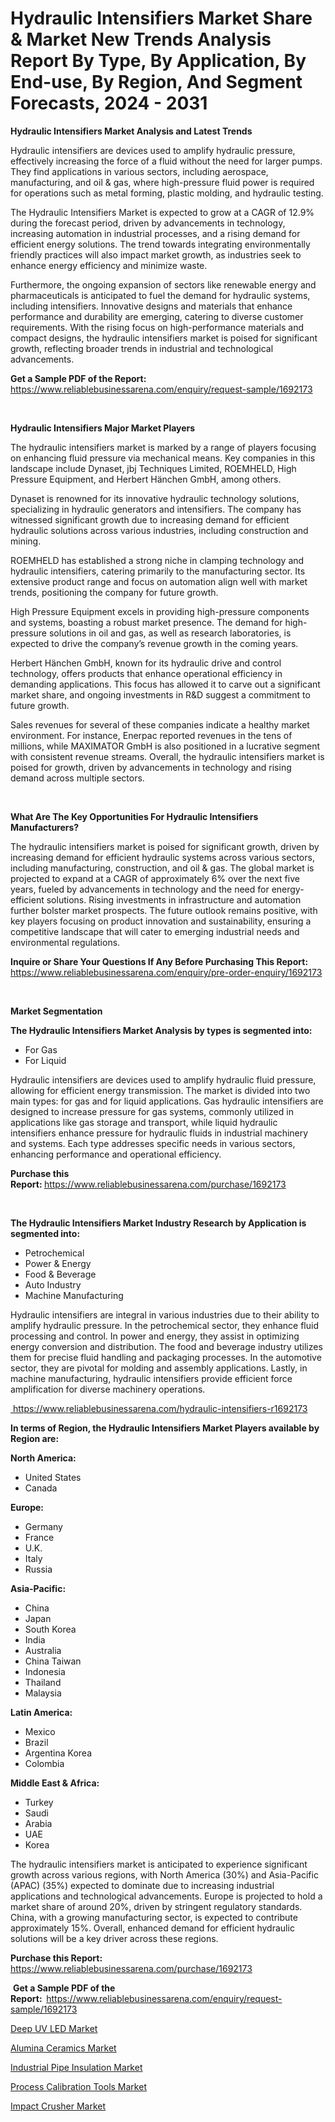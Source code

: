 <p><h1>Hydraulic Intensifiers Market Share & Market New Trends Analysis Report By Type, By Application, By End-use, By Region, And Segment Forecasts, 2024 - 2031</h1></p><p><strong>Hydraulic Intensifiers Market Analysis and Latest Trends</strong></p>
<p><p>Hydraulic intensifiers are devices used to amplify hydraulic pressure, effectively increasing the force of a fluid without the need for larger pumps. They find applications in various sectors, including aerospace, manufacturing, and oil & gas, where high-pressure fluid power is required for operations such as metal forming, plastic molding, and hydraulic testing. </p><p>The Hydraulic Intensifiers Market is expected to grow at a CAGR of 12.9% during the forecast period, driven by advancements in technology, increasing automation in industrial processes, and a rising demand for efficient energy solutions. The trend towards integrating environmentally friendly practices will also impact market growth, as industries seek to enhance energy efficiency and minimize waste. </p><p>Furthermore, the ongoing expansion of sectors like renewable energy and pharmaceuticals is anticipated to fuel the demand for hydraulic systems, including intensifiers. Innovative designs and materials that enhance performance and durability are emerging, catering to diverse customer requirements. With the rising focus on high-performance materials and compact designs, the hydraulic intensifiers market is poised for significant growth, reflecting broader trends in industrial and technological advancements.</p></p>
<p><strong>Get a Sample PDF of the Report:&nbsp;</strong> <a href="https://www.reliablebusinessarena.com/enquiry/request-sample/1692173?utm_campaign=1557&utm_medium=2&utm_source=Github&utm_content=ia&utm_term=19102024&utm_id=hydraulic-intensifiers">https://www.reliablebusinessarena.com/enquiry/request-sample/1692173</a></p>
<p>&nbsp;</p>
<p><strong>Hydraulic Intensifiers Major Market Players</strong></p>
<p><p>The hydraulic intensifiers market is marked by a range of players focusing on enhancing fluid pressure via mechanical means. Key companies in this landscape include Dynaset, jbj Techniques Limited, ROEMHELD, High Pressure Equipment, and Herbert Hänchen GmbH, among others. </p><p>Dynaset is renowned for its innovative hydraulic technology solutions, specializing in hydraulic generators and intensifiers. The company has witnessed significant growth due to increasing demand for efficient hydraulic solutions across various industries, including construction and mining. </p><p>ROEMHELD has established a strong niche in clamping technology and hydraulic intensifiers, catering primarily to the manufacturing sector. Its extensive product range and focus on automation align well with market trends, positioning the company for future growth. </p><p>High Pressure Equipment excels in providing high-pressure components and systems, boasting a robust market presence. The demand for high-pressure solutions in oil and gas, as well as research laboratories, is expected to drive the company’s revenue growth in the coming years.</p><p>Herbert Hänchen GmbH, known for its hydraulic drive and control technology, offers products that enhance operational efficiency in demanding applications. This focus has allowed it to carve out a significant market share, and ongoing investments in R&D suggest a commitment to future growth.</p><p>Sales revenues for several of these companies indicate a healthy market environment. For instance, Enerpac reported revenues in the tens of millions, while MAXIMATOR GmbH is also positioned in a lucrative segment with consistent revenue streams. Overall, the hydraulic intensifiers market is poised for growth, driven by advancements in technology and rising demand across multiple sectors.</p></p>
<p>&nbsp;</p>
<p><strong>What Are The Key Opportunities For Hydraulic Intensifiers Manufacturers?</strong></p>
<p><p>The hydraulic intensifiers market is poised for significant growth, driven by increasing demand for efficient hydraulic systems across various sectors, including manufacturing, construction, and oil & gas. The global market is projected to expand at a CAGR of approximately 6% over the next five years, fueled by advancements in technology and the need for energy-efficient solutions. Rising investments in infrastructure and automation further bolster market prospects. The future outlook remains positive, with key players focusing on product innovation and sustainability, ensuring a competitive landscape that will cater to emerging industrial needs and environmental regulations.</p></p>
<p><strong>Inquire or Share Your Questions If Any Before Purchasing This Report:</strong> <a href="https://www.reliablebusinessarena.com/enquiry/pre-order-enquiry/1692173?utm_campaign=1557&utm_medium=2&utm_source=Github&utm_content=ia&utm_term=19102024&utm_id=hydraulic-intensifiers">https://www.reliablebusinessarena.com/enquiry/pre-order-enquiry/1692173</a></p>
<p>&nbsp;</p>
<p><strong>Market Segmentation</strong></p>
<p><strong>The Hydraulic Intensifiers Market Analysis by types is segmented into:</strong></p>
<p><ul><li>For Gas</li><li>For Liquid</li></ul></p>
<p><p>Hydraulic intensifiers are devices used to amplify hydraulic fluid pressure, allowing for efficient energy transmission. The market is divided into two main types: for gas and for liquid applications. Gas hydraulic intensifiers are designed to increase pressure for gas systems, commonly utilized in applications like gas storage and transport, while liquid hydraulic intensifiers enhance pressure for hydraulic fluids in industrial machinery and systems. Each type addresses specific needs in various sectors, enhancing performance and operational efficiency.</p></p>
<p><strong>Purchase this Report:&nbsp;</strong><a href="https://www.reliablebusinessarena.com/purchase/1692173?utm_campaign=1557&utm_medium=2&utm_source=Github&utm_content=ia&utm_term=19102024&utm_id=hydraulic-intensifiers">https://www.reliablebusinessarena.com/purchase/1692173</a></p>
<p>&nbsp;</p>
<p><strong>The Hydraulic Intensifiers Market Industry Research by Application is segmented into:</strong></p>
<p><ul><li>Petrochemical</li><li>Power & Energy</li><li>Food & Beverage</li><li>Auto Industry</li><li>Machine Manufacturing</li></ul></p>
<p><p>Hydraulic intensifiers are integral in various industries due to their ability to amplify hydraulic pressure. In the petrochemical sector, they enhance fluid processing and control. In power and energy, they assist in optimizing energy conversion and distribution. The food and beverage industry utilizes them for precise fluid handling and packaging processes. In the automotive sector, they are pivotal for molding and assembly applications. Lastly, in machine manufacturing, hydraulic intensifiers provide efficient force amplification for diverse machinery operations.</p></p>
<p><a href="https://www.reliablebusinessarena.com/hydraulic-intensifiers-r1692173?utm_campaign=1557&utm_medium=2&utm_source=Github&utm_content=ia&utm_term=19102024&utm_id=hydraulic-intensifiers">&nbsp;https://www.reliablebusinessarena.com/hydraulic-intensifiers-r1692173</a></p>
<p><strong>In terms of Region, the Hydraulic Intensifiers Market Players available by Region are:</strong></p>
<p>
    <p> <strong> North America: </strong>
        <ul>
            <li>United States</li>
            <li>Canada</li>
        </ul>
        </p> 
    <p> <strong> Europe: </strong>
        <ul>
            <li>Germany</li>
            <li>France</li>
            <li>U.K.</li>
            <li>Italy</li>
            <li>Russia</li>
        </ul>
        </p> 
    <p> <strong> Asia-Pacific: </strong>
        <ul>
            <li>China</li>
            <li>Japan</li>
            <li>South Korea</li>
            <li>India</li>
            <li>Australia</li>
            <li>China Taiwan</li>
            <li>Indonesia</li>
            <li>Thailand</li>
            <li>Malaysia</li>
        </ul>
        </p> 
    <p> <strong> Latin America: </strong>
        <ul>
            <li>Mexico</li>
            <li>Brazil</li>
            <li>Argentina Korea</li>
            <li>Colombia</li>
        </ul>
        </p> 
    <p> <strong> Middle East & Africa: </strong>
        <ul>
            <li>Turkey</li>
            <li>Saudi</li>
            <li>Arabia</li>
            <li>UAE</li>
            <li>Korea</li>
        </ul>
    </p>
    </p>
<p><p>The hydraulic intensifiers market is anticipated to experience significant growth across various regions, with North America (30%) and Asia-Pacific (APAC) (35%) expected to dominate due to increasing industrial applications and technological advancements. Europe is projected to hold a market share of around 20%, driven by stringent regulatory standards. China, with a growing manufacturing sector, is expected to contribute approximately 15%. Overall, enhanced demand for efficient hydraulic solutions will be a key driver across these regions.</p></p>
<p><strong>Purchase this Report: </strong><a href="https://www.reliablebusinessarena.com/purchase/1692173?utm_campaign=1557&utm_medium=2&utm_source=Github&utm_content=ia&utm_term=19102024&utm_id=hydraulic-intensifiers">https://www.reliablebusinessarena.com/purchase/1692173</a></p>
<p>&nbsp;<strong>Get a Sample PDF of the Report:&nbsp;&nbsp;</strong><a href="https://www.reliablebusinessarena.com/enquiry/request-sample/1692173?utm_campaign=1557&utm_medium=2&utm_source=Github&utm_content=ia&utm_term=19102024&utm_id=hydraulic-intensifiers">https://www.reliablebusinessarena.com/enquiry/request-sample/1692173</a></p>
<p><strong></strong></p>
<p><p><a href="https://www.linkedin.com/pulse/deep-uv-led-market-refracting-trends-consumer-behaviors-2024-2031-flplc?utm_campaign=1557&utm_medium=2&utm_source=Github&utm_content=ia&utm_term=19102024&utm_id=hydraulic-intensifiers">Deep UV LED Market</a></p><p><a href="https://github.com/irfadac/Market-Research-Report-List-5/blob/main/alumina-ceramics-market.md?utm_campaign=1557&utm_medium=2&utm_source=Github&utm_content=ia&utm_term=19102024&utm_id=hydraulic-intensifiers">Alumina Ceramics Market</a></p><p><a href="https://www.linkedin.com/pulse/disruption-innovation-industrial-pipe-insulation-industry-market-02pcc?utm_campaign=1557&utm_medium=2&utm_source=Github&utm_content=ia&utm_term=19102024&utm_id=hydraulic-intensifiers">Industrial Pipe Insulation Market</a></p><p><a href="https://www.linkedin.com/pulse/process-calibration-tools-revenue-growth-report-2024-2031-cletc?utm_campaign=1557&utm_medium=2&utm_source=Github&utm_content=ia&utm_term=19102024&utm_id=hydraulic-intensifiers">Process Calibration Tools Market</a></p><p><a href="https://www.linkedin.com/pulse/impact-crusher-market-trends-detailed-study-its-segmentation-edcqc?utm_campaign=1557&utm_medium=2&utm_source=Github&utm_content=ia&utm_term=19102024&utm_id=hydraulic-intensifiers">Impact Crusher Market</a></p></p>